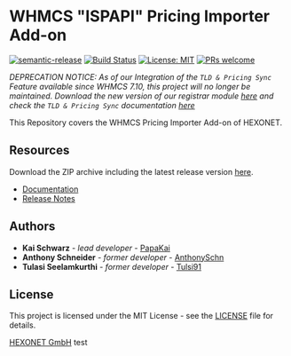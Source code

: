 # WHMCS "ISPAPI" Pricing Importer Add-on

[![semantic-release](https://img.shields.io/badge/%20%20%F0%9F%93%A6%F0%9F%9A%80-semantic--release-e10079.svg)](https://github.com/semantic-release/semantic-release)
[![Build Status](https://github.com/hexonet/whmcs-ispapi-pricingimporter/workflows/Release/badge.svg?branch=master)](https://github.com/hexonet/whmcs-ispapi-pricingimporter/workflows/Release/badge.svg?branch=master)
[![License: MIT](https://img.shields.io/badge/License-MIT-blue.svg)](https://opensource.org/licenses/MIT)
[![PRs welcome](https://img.shields.io/badge/PRs-welcome-brightgreen.svg)](https://github.com/hexonet/whmcs-ispapi-pricingimporter/blob/master/CONTRIBUTING.md)

_DEPRECATION NOTICE: As of our Integration of the `TLD & Pricing Sync` Feature available since WHMCS 7.10, this project will no longer be maintained. Download the new version of our registrar module [here](https://github.com/hexonet/whmcs-ispapi-registrar/releases) and check the `TLD & Pricing Sync` documentation [here](https://github.com/hexonet/whmcs-ispapi-registrar/wiki/FAQs#55-do-you-support-tld--pricing-sync-mechanism-shipped-with-whmcs-710)_

This Repository covers the WHMCS Pricing Importer Add-on of HEXONET.

## Resources

Download the ZIP archive including the latest release version [here](https://github.com/hexonet/whmcs-ispapi-pricingimporter/raw/master/whmcs-ispapi-pricingimporter-latest.zip).

- [Documentation](https://centralnic-reseller.github.io/centralnic-reseller/docs/hexonet/whmcs/whmcs-ispapi-pricingimporter/)
- [Release Notes](https://github.com/hexonet/whmcs-ispapi-pricingimporter/releases)

## Authors

- **Kai Schwarz** - _lead developer_ - [PapaKai](https://github.com/papakai)
- **Anthony Schneider** - _former developer_ - [AnthonySchn](https://github.com/anthonyschn)
- **Tulasi Seelamkurthi** - _former developer_ - [Tulsi91](https://github.com/tulsi91)

## License

This project is licensed under the MIT License - see the [LICENSE](https://github.com/hexonet/whmcs-ispapi-pricingimporter/blob/master/LICENSE) file for details.

[HEXONET GmbH](https://hexonet.net) test
